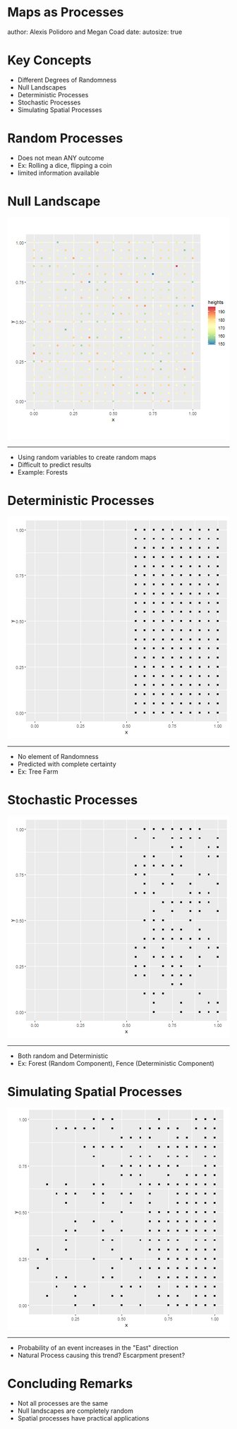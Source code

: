<!---
REFLECTION FOR THIS WEEK (JAN 24)
I feel like this reflection went well. I felt confident with the information and its delivery, however, there was a question asked regarding the prediction of deterministic processes. I answered the question specifying that deterministic processes predict the location of a new event, however that was only speficif to the example of the tree farm. For the future, it would be critical to add that predicting new events (of a determnistic process) is specific to the event, and it can be predicted in new ways for various landscapes (ie, prediting height of trees in a tree farm, as older, taller trees would be in a different location) During the activity, some students had questions regarding how to create different types of random landscapes, and it may be beneficial to add some code to the mini lecture slides to effectively communicate how we can create different types of random patterns in R. 
--->

Maps as Processes
========================================================
author: Alexis Polidoro and Megan Coad 
date: 
autosize: true

<!---
In the key concepts, make sure to reflect on what we did last week
--->

Key Concepts 
========================================================


- Different Degrees of Randomness
- Null Landscapes
- Deterministic Processes
- Stochastic Processes 
- Simulating Spatial Processes



Random Processes
========================================================
- Does not mean ANY outcome
- Ex: Rolling a dice, flipping a coin
- limited information available

Null Landscape
========================================================
![plot of chunk unnamed-chunk-1](06-Maps-as-Processes-Slides-figure/unnamed-chunk-1-1.png)

<!---
Pay attention to the examples I provided below. I used the examples of tree distribution to show how trees can be randomly distributed over a landscape (forest) and systematically distributed on a tree farm (stochastic). The divide could be a result of a fense separating tree distribution. 
--->

***
- Using random variables to create random maps
- Difficult to predict results
- Example: Forests


Deterministic Processes
========================================================

![plot of chunk unnamed-chunk-2](06-Maps-as-Processes-Slides-figure/unnamed-chunk-2-1.png)

***
- No element of Randomness 
- Predicted with complete certainty 
- Ex: Tree Farm

Stochastic Processes
========================================================

![plot of chunk unnamed-chunk-3](06-Maps-as-Processes-Slides-figure/unnamed-chunk-3-1.png)

***
- Both random and Deterministic 
- Ex: Forest (Random Component), Fence (Deterministic Component)

Simulating Spatial Processes
========================================================

![plot of chunk unnamed-chunk-4](06-Maps-as-Processes-Slides-figure/unnamed-chunk-4-1.png)

***

- Probability of an event increases in the "East" direction
- Natural Process causing this trend? Escarpment present?  

Concluding Remarks
========================================================
- Not all processes are the same
- Null landscapes are completely random 
- Spatial processes have practical applications 
